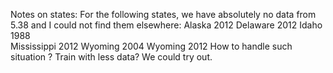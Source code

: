 Notes on states: 
For the following states, we have absolutely no data from 5.38 and I could not find them elsewhere: 
Alaska 2012 
Delaware 2012 
Idaho 1988  
Mississippi 2012 
Wyoming 2004 
Wyoming 2012 
How to handle such situation ? Train with less data? We could try out.